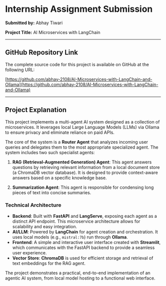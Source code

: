 # Internship Assignment Submission

**Submitted by:** Abhay Tiwari 

**Project Title:** AI Microservices with LangChain

---

## GitHub Repository Link

The complete source code for this project is available on GitHub at the following URL:

[https://github.com/abhay-2108/AI-Microservices-with-LangChain-and-Ollama](https://github.com/abhay-2108/AI-Microservices-with-LangChain-and-Ollama)

---

## Project Explanation

This project implements a multi-agent AI system designed as a collection of microservices. It leverages local Large Language Models (LLMs) via Ollama to ensure privacy and eliminate reliance on paid APIs.

The core of the system is a **Router Agent** that analyzes incoming user queries and delegates them to the most appropriate specialized agent. The system includes two such specialist agents:

1.  **RAG (Retrieval-Augmented Generation) Agent**: This agent answers questions by retrieving relevant information from a local document store (a ChromaDB vector database). It is designed to provide context-aware answers based on a specific knowledge base.

2.  **Summarization Agent**: This agent is responsible for condensing long pieces of text into concise summaries.

### Technical Architecture

-   **Backend**: Built with **FastAPI** and **LangServe**, exposing each agent as a distinct API endpoint. This microservice architecture allows for scalability and easy integration.
-   **AI/LLM**: Powered by **LangChain** for agent creation and orchestration. It uses local models (e.g., `mistral:7b`) run through **Ollama**.
-   **Frontend**: A simple and interactive user interface created with **Streamlit**, which communicates with the FastAPI backend to provide a seamless user experience.
-   **Vector Store**: **ChromaDB** is used for efficient storage and retrieval of text embeddings for the RAG agent.

The project demonstrates a practical, end-to-end implementation of an agentic AI system, from local model hosting to a functional web interface.